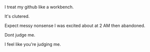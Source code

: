 I treat my github like a workbench.

It's clutered.

Expect messy nonsense I was excited about at 2 AM then abandoned.




Dont judge me.

I feel like you're judging me.